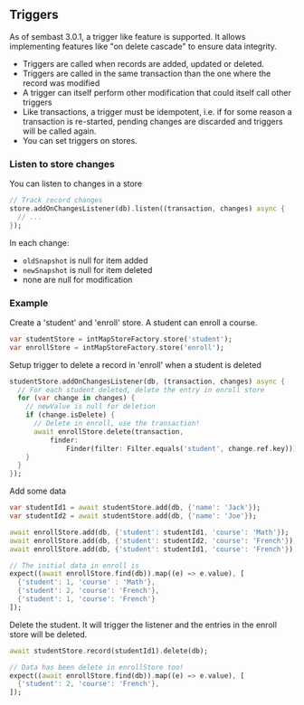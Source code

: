 ## Triggers

As of sembast 3.0.1, a trigger like feature is supported. It allows
implementing features like "on delete cascade" to ensure data integrity.

* Triggers are called when records are added, updated or deleted.
* Triggers are called in the same transaction than the one where the record was modified
* A trigger can itself perform other modification that could itself call other triggers
* Like transactions, a trigger must be idempotent, i.e. if for some reason a transaction
  is re-started, pending changes are discarded and triggers will be called again.
* You can set triggers on stores.

### Listen to store changes

You can listen to changes in a store

```dart
// Track record changes
store.addOnChangesListener(db).listen((transaction, changes) async {
  // ...
});
```

In each change:
- `oldSnapshot` is null for item added
- `newSnapshot` is null for item deleted
- none are null for modification

### Example

Create a 'student' and 'enroll' store. A student can enroll a course.

```dart
var studentStore = intMapStoreFactory.store('student');
var enrollStore = intMapStoreFactory.store('enroll');
```

Setup trigger to delete a record in 'enroll' when a student is deleted

```dart
studentStore.addOnChangesListener(db, (transaction, changes) async {
  // For each student deleted, delete the entry in enroll store
  for (var change in changes) {
    // newValue is null for deletion
    if (change.isDelete) {
      // Delete in enroll, use the transaction!
      await enrollStore.delete(transaction,
          finder:
              Finder(filter: Filter.equals('student', change.ref.key)));
    }
  }
});
```

Add some data

```dart
var studentId1 = await studentStore.add(db, {'name': 'Jack'});
var studentId2 = await studentStore.add(db, {'name': 'Joe'});

await enrollStore.add(db, {'student': studentId1, 'course': 'Math'});
await enrollStore.add(db, {'student': studentId2, 'course': 'French'});
await enrollStore.add(db, {'student': studentId1, 'course': 'French'});

// The initial data in enroll is
expect((await enrollStore.find(db)).map((e) => e.value), [
  {'student': 1, 'course' : 'Math'},
  {'student': 2, 'course': 'French'},
  {'student': 1, 'course': 'French'}
]);

```

Delete the student. It will trigger the listener and the entries in the enroll
store will be deleted.

```dart
await studentStore.record(studentId1).delete(db);

// Data has been delete in enrollStore too!
expect((await enrollStore.find(db)).map((e) => e.value), [
  {'student': 2, 'course': 'French'},
]);
```